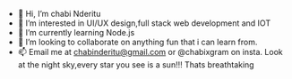 - 👋 Hi, I’m chabi Nderitu
- 👀 I’m interested in UI/UX design,full stack web development and IOT
- 🌱 I’m currently learning Node.js
- 💞️ I’m looking to collaborate on anything fun that i can learn from.
- 📫 Email me at chabinderitu@gmail.com or @chabixgram on insta.
 Look at the night sky,every star you see is a sun!!! Thats breathtaking
<!---
chabitakesthegold/chabitakesthegold is a ✨ special ✨ repository because its `README.md` (this file) appears on your GitHub profile.
You can click the Preview link to take a look at your changes.
--->
